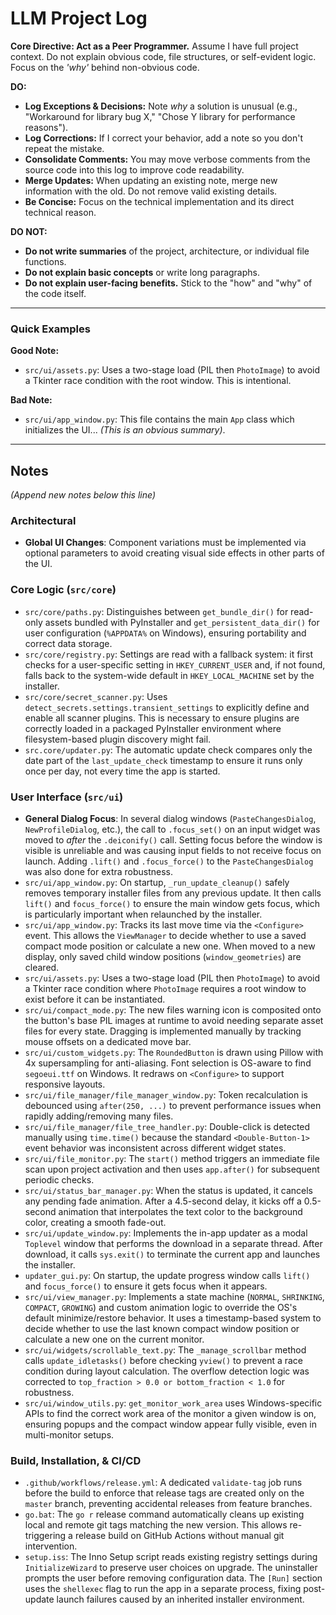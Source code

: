 # LLM Project Log

**Core Directive: Act as a Peer Programmer.**
Assume I have full project context. Do not explain obvious code, file structures, or self-evident logic. Focus on the *'why'* behind non-obvious code.

**DO:**

- **Log Exceptions & Decisions:** Note *why* a solution is unusual (e.g., "Workaround for library bug X," "Chose Y library for performance reasons").
- **Log Corrections:** If I correct your behavior, add a note so you don't repeat the mistake.
- **Consolidate Comments:** You may move verbose comments from the source code into this log to improve code readability.
- **Merge Updates:** When updating an existing note, merge new information with the old. Do not remove valid existing details.
- **Be Concise:** Focus on the technical implementation and its direct technical reason.

**DO NOT:**

- **Do not write summaries** of the project, architecture, or individual file functions.
- **Do not explain basic concepts** or write long paragraphs.
- **Do not explain user-facing benefits.** Stick to the "how" and "why" of the code itself.

---

### Quick Examples

**Good Note:**

- `src/ui/assets.py`: Uses a two-stage load (PIL then `PhotoImage`) to avoid a Tkinter race condition with the root window. This is intentional.

**Bad Note:**

- `src/ui/app_window.py`: This file contains the main `App` class which initializes the UI... *(This is an obvious summary)*.

---

## Notes
*(Append new notes below this line)*

### Architectural

- **Global UI Changes**: Component variations must be implemented via optional parameters to avoid creating visual side effects in other parts of the UI.

### Core Logic (`src/core`)

- `src/core/paths.py`: Distinguishes between `get_bundle_dir()` for read-only assets bundled with PyInstaller and `get_persistent_data_dir()` for user configuration (`%APPDATA%` on Windows), ensuring portability and correct data storage.
- `src/core/registry.py`: Settings are read with a fallback system: it first checks for a user-specific setting in `HKEY_CURRENT_USER` and, if not found, falls back to the system-wide default in `HKEY_LOCAL_MACHINE` set by the installer.
- `src/core/secret_scanner.py`: Uses `detect_secrets.settings.transient_settings` to explicitly define and enable all scanner plugins. This is necessary to ensure plugins are correctly loaded in a packaged PyInstaller environment where filesystem-based plugin discovery might fail.
- `src.core/updater.py`: The automatic update check compares only the date part of the `last_update_check` timestamp to ensure it runs only once per day, not every time the app is started.

### User Interface (`src/ui`)

- **General Dialog Focus**: In several dialog windows (`PasteChangesDialog`, `NewProfileDialog`, etc.), the call to `.focus_set()` on an input widget was moved to *after* the `.deiconify()` call. Setting focus before the window is visible is unreliable and was causing input fields to not receive focus on launch. Adding `.lift()` and `.focus_force()` to the `PasteChangesDialog` was also done for extra robustness.
- `src/ui/app_window.py`: On startup, `_run_update_cleanup()` safely removes temporary installer files from any previous update. It then calls `lift()` and `focus_force()` to ensure the main window gets focus, which is particularly important when relaunched by the installer.
- `src/ui/app_window.py`: Tracks its last move time via the `<Configure>` event. This allows the `ViewManager` to decide whether to use a saved compact mode position or calculate a new one. When moved to a new display, only saved child window positions (`window_geometries`) are cleared.
- `src/ui/assets.py`: Uses a two-stage load (PIL then `PhotoImage`) to avoid a Tkinter race condition where `PhotoImage` requires a root window to exist before it can be instantiated.
- `src/ui/compact_mode.py`: The new files warning icon is composited onto the button's base PIL images at runtime to avoid needing separate asset files for every state. Dragging is implemented manually by tracking mouse offsets on a dedicated move bar.
- `src/ui/custom_widgets.py`: The `RoundedButton` is drawn using Pillow with 4x supersampling for anti-aliasing. Font selection is OS-aware to find `segoeui.ttf` on Windows. It redraws on `<Configure>` to support responsive layouts.
- `src/ui/file_manager/file_manager_window.py`: Token recalculation is debounced using `after(250, ...)` to prevent performance issues when rapidly adding/removing many files.
- `src/ui/file_manager/file_tree_handler.py`: Double-click is detected manually using `time.time()` because the standard `<Double-Button-1>` event behavior was inconsistent across different widget states.
- `src/ui/file_monitor.py`: The `start()` method triggers an immediate file scan upon project activation and then uses `app.after()` for subsequent periodic checks.
- `src/ui/status_bar_manager.py`: When the status is updated, it cancels any pending fade animation. After a 4.5-second delay, it kicks off a 0.5-second animation that interpolates the text color to the background color, creating a smooth fade-out.
- `src/ui/update_window.py`: Implements the in-app updater as a modal `Toplevel` window that performs the download in a separate thread. After download, it calls `sys.exit()` to terminate the current app and launches the installer.
- `updater_gui.py`: On startup, the update progress window calls `lift()` and `focus_force()` to ensure it gets focus when it appears.
- `src/ui/view_manager.py`: Implements a state machine (`NORMAL`, `SHRINKING`, `COMPACT`, `GROWING`) and custom animation logic to override the OS's default minimize/restore behavior. It uses a timestamp-based system to decide whether to use the last known compact window position or calculate a new one on the current monitor.
- `src/ui/widgets/scrollable_text.py`: The `_manage_scrollbar` method calls `update_idletasks()` before checking `yview()` to prevent a race condition during layout calculation. The overflow detection logic was corrected to `top_fraction > 0.0 or bottom_fraction < 1.0` for robustness.
- `src/ui/window_utils.py`: `get_monitor_work_area` uses Windows-specific APIs to find the correct work area of the monitor a given window is on, ensuring popups and the compact window appear fully visible, even in multi-monitor setups.

### Build, Installation, & CI/CD

- `.github/workflows/release.yml`: A dedicated `validate-tag` job runs before the build to enforce that release tags are created only on the `master` branch, preventing accidental releases from feature branches.
- `go.bat`: The `go r` release command automatically cleans up existing local and remote git tags matching the new version. This allows re-triggering a release build on GitHub Actions without manual git intervention.
- `setup.iss`: The Inno Setup script reads existing registry settings during `InitializeWizard` to preserve user choices on upgrade. The uninstaller prompts the user before removing configuration data. The `[Run]` section uses the `shellexec` flag to run the app in a separate process, fixing post-update launch failures caused by an inherited installer environment.